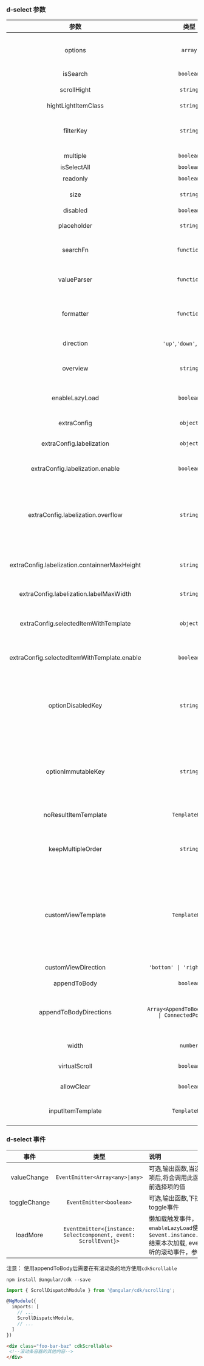 <!--
 * @Author: your name
 * @Date: 2020-03-15 15:21:38
 * @LastEditTime: 2020-06-04 15:26:23
 * @LastEditors: Please set LastEditors
 * @Description: In User Settings Edit
 * @FilePath: \ng-devui\devui\select\doc\api.md
--> 
### d-select 参数
| 参数 | 类型 | 默认 | 说明 |
| :---: | :---: | :---: | :---|
| options     |  `array`      | []        | 可选, 和searchFn互斥，两者必须有且只有一个。下拉选项资源`string` `object`           |
| isSearch    | `boolean`      | false      | 可选,是否支持过滤搜索                        |
| scrollHight | `string`       | '300px'    | 可选,下拉菜单高度,建议使用px作为高度单位       |
| hightLightItemClass | `string`      | 'bg-grey'  | 可选,下拉高亮css                     |
| filterKey   | `string` | -- | 当传入资源options类型为object时,必选,针对传入资源options的每项对应字段做过滤操作 | 
| multiple    | `boolean`      | false      | 可选,是否支持多选                            |
| isSelectAll | `boolean`      | false      | 可选,是否显示全选                            |
| readonly    | `boolean`      | true       | 可选,是否可以输入                            |
| size        | `string`       | ''         | 可选,下拉选框尺寸,有三种选择`'lg'`,`''`,`'sm'` |
| disabled    | `boolean`      | false      | 可选,是否禁用下拉框                          |
| placeholder | `string`      | 'Please Input keywords' | 可选,输入框的placeholder                     |
| searchFn    | `function` | --         | 可选,搜索函数,当需要自定义下拉选择过滤规则时可以使用 |
| valueParser | `function`     | --         | 可选,决定选择框文字如何显示,默认显示filterKey字段或者本身的值  |
| formatter   | `function`     | --         | 可选,决定下拉框每项文字如何显示,默认显示filterKey字段或者本身的值 |
| direction  | `'up'`,`'down'`,`'auto'` | ''         | 可选,下拉选框尺寸,有三种选择`'up'`,`'down'`,`'auto'`|
| overview    | `string`      | 'border'         | 可选,决定选择框样式显示,默认有边框`'border'`,`'underlined'`  |
| enableLazyLoad | `boolean` | false         | 可选,是否支持数据懒加载，用于滚动到底部时动态请求数据 |
| extraConfig | `object`      | N/A         | 可选, 可输入配置项 参考示例                  |
| extraConfig.labelization | `object`      | N/A          | 可选, 标签化多选结果的配置项,参考示例 |
| extraConfig.labelization.enable  | `boolean`      | false         | 可选下的必填参数, 是否启用标签化,使用必须置为true,参考示例 |
| extraConfig.labelization.overflow | `string` | '' | 可选, 多个标签超出容器时候的预处理行为,值为`'normal' \| 'scroll-y' \| 'multiple-line' \| 'string'` 对应默认隐藏,纵向滚动、自动变多行和自定义类 |
| extraConfig.labelization.containnerMaxHeight  | `string`      | '1.8em'        | 可选, 限制容器最高高度。 多行模式下默认不限制高度,单行模式下默认为1.8em |
| extraConfig.labelization.labelMaxWidth  | `string`      | '100%'      | 可选下, 限制标签宽度,默认值为行宽的100% |
| extraConfig.selectedItemWithTemplate | `object`   | N/A    |可选,在单选情况下,显示选项使用了template的情况下,顶部选中的内容是否也以template展示,参考示例 |
| extraConfig.selectedItemWithTemplate.enable | `boolean`      | --        | 可选下的必填参数, 是否启用选中项使用模板,使用必须置为true,参考示例 |
| optionDisabledKey | `string`      | ''   | 可选,禁用单个选项;当传入资源options类型为`objectObj`,比如设置为`'disabled'`,则当对象的disable属性为true时,该选项将禁用;当设置为''时不禁用单个选项 |
| optionImmutableKey | `string`      | ''         |可选,禁用单个选项;当传入资源options类型为`objectObj`,比如设置为`'immutable'`,则当对象的immutable属性为true时,该选项将禁被禁止变更;当设置为''时不生效 |
| noResultItemTemplate | `TemplateRef`      | --         | 可选,没有匹配项的展示结果 |
| keepMultipleOrder | `string`    | 'user-select'         | 可选,`'user-select' \| 'origin'`,配置多选的时候是否维持原数组排序还是用户选择的顺序排序,默认是用户顺序 |
| customViewTemplate | `TemplateRef`      | --        | 可选,支持自定义区域显示内容定制,可以使用choose来选择某项,choose需要传两个必填参数,第一个为选择的选项,第二个为选项在列表的index值,event参数选填,若不填请自行处理冒泡,详见demo |
| customViewDirection | `'bottom' \| 'right'\| 'left'`     | 'bottom'         | customViewTemplate所处的相对下拉列表的位置 |
| appendToBody    | `boolean`      | false      | 可选,true会被附加到body                     |
| appendToBodyDirections| `Array<AppendToBodyDirection \| ConnectedPosition>`   |`['rightDown', 'leftDown', 'rightUp', 'leftUp']` |可选， 方向数组优先采用数组里靠前的位置，AppendToBodyDirection和 ConnectedPosition请参考dropdown|
| width    | `number`      | --     | 可选,搭配appendToBody使用，设置下拉宽度 |
| virtualScroll    | `boolean`      | false      | 可选,是否虚拟滚动，大数据量场景试用                     |
|allowClear|  `boolean`      | false      | 可选, 配置是否允许清空选值，仅单选场景适用     |
|inputItemTemplate| `TemplateRef` | --   |可选参数,自定义模板，若传入，会忽略ContentChild |

### d-select 事件
| 事件 | 类型  | 说明 |
| :---: | :---:| :---|
| valueChange | `EventEmitter<Array<any>\|any>`      | 可选,输出函数,当选中某个选项项后,将会调用此函数,参数为当前选择项的值 |
| toggleChange| `EventEmitter<boolean>`         | 可选,输出函数,下拉打开关闭toggle事件                              |
| loadMore    | `EventEmitter<{instance: Selectcomponent, event: ScrollEvent}>`          | 懒加载触发事件，配合`enableLazyLoad`使用，使用`$event.instance.loadFinish()`结束本次加载, event为懒加载监听的滚动事件，参考dLazyLoad |


注意： 使用appendToBody后需要在有滚动条的地方使用`cdkScrollable`

``` terminal
npm install @angular/cdk --save
```

``` TypeScript
import { ScrollDispatchModule } from '@angular/cdk/scrolling';

@NgModule({
  imports: [
    // ...
    ScrollDispatchModule,
    // ...
  ]
})
```

``` html
<div class="foo-bar-baz" cdkScrollable>
 <!--滚动条容器的其他内容-->
</div>
```
